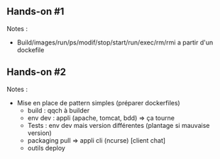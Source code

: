 ## Hands-on #1

Notes :
- Build/images/run/ps/modif/stop/start/run/exec/rm/rmi a partir d'un dockefile



## Hands-on #2


Notes :
- Mise en place de pattern simples (préparer dockerfiles)
    - build : qqch à builder
    - env dev : appli (apache, tomcat, bdd) => ça tourne
    - Tests : env dev mais version différentes (plantage si mauvaise version)
    - packaging pull => appli cli (ncurse) [client chat]
    - outils deploy

